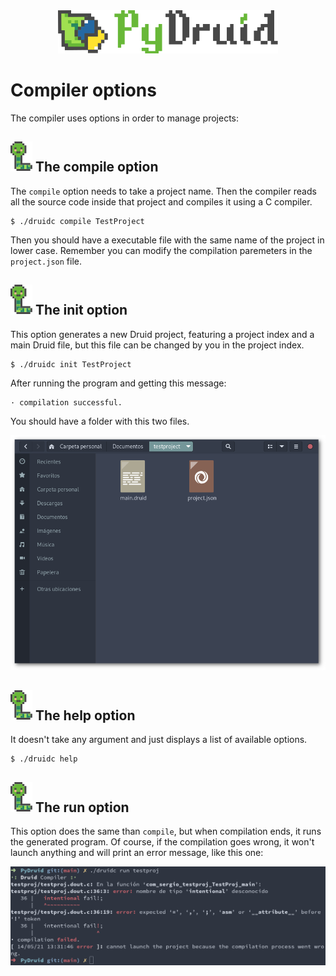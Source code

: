 <div align="center">
    <img src="../assets/pdlogo.svg" title="Druid" width=70%>
</div>

# Compiler options
The compiler uses options in order to manage projects:

## ![](../assets/worm.svg) The __compile__ option
The ```compile``` option needs to take a project name. Then the compiler reads all the source code inside that project and compiles it using a C compiler.

```
$ ./druidc compile TestProject
```

Then you should have a executable file with the same name of the project in lower case. Remember you can modify the compilation paremeters in the ```project.json``` file.

## ![](../assets/worm.svg) The __init__ option
This option generates a new Druid project, featuring a project index and a main Druid file, but this file can be changed by you in the project index.

```
$ ./druidc init TestProject
```

After running the program and getting this message:
```
· compilation successful.
```
You should have a folder with this two files.

<div align="center">
    <img src="../assets/init_proj_folder.png">
</div>

## ![](../assets/worm.svg) The __help__ option
It doesn't take any argument and just displays a list of available options.

```
$ ./druidc help
```

## ![](../assets/worm.svg) The __run__ option
This option does the same than ```compile```, but when compilation ends, it runs the generated program. Of course, if the compilation goes wrong, it won't launch anything and will print an error message, like this one:

<div align="center">
    <img src="../assets/run_error.png">
</div>
